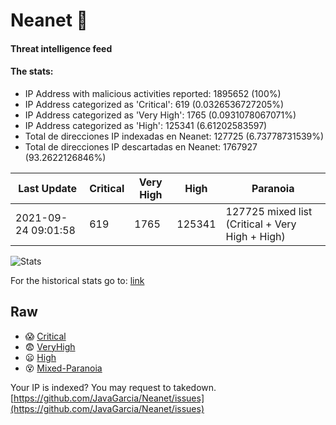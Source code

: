 # Neanet :hocho:
#### Threat intelligence feed
#### The stats:

- IP Address with malicious activities reported: 1895652 (100%)
- IP Address categorized as 'Critical':  619 (0.0326536727205%)
- IP Address categorized as 'Very High':  1765 (0.0931078067071%)
- IP Address categorized as 'High':  125341 (6.61202583597)
- Total de direcciones IP indexadas en Neanet:  127725 (6.73778731539%)
- Total de direcciones IP descartadas en Neanet:  1767927 (93.2622126846%)

| Last Update | Critical | Very High | High | Paranoia |
| --- | --- | --- | --- | --- |
| 2021-09-24 09:01:58 | 619 | 1765 | 125341 | 127725 mixed list (Critical + Very High + High)|

![Stats](https://docs.google.com/spreadsheets/d/e/2PACX-1vSnaNMIXVabIpDJjufMlzH7poXnshF3mgd8Is1g9ytUEzVsP5my4Trn8f-xkoLLQ38xpL3HtmUexLo6/pubchart?oid=501124687&format=image)

For the historical stats go to: [link](/stats.csv)
## Raw
- :scream: [Critical](https://raw.githubusercontent.com/JavaGarcia/Neanet/master/blacklists/neanet_critical.txt)
- :fearful: [VeryHigh](https://raw.githubusercontent.com/JavaGarcia/Neanet/master/blacklists/neanet_veryHigh.txtt)
- :frowning: [High](https://raw.githubusercontent.com/JavaGarcia/Neanet/master/blacklists/neanet_high.txt)
- :dizzy_face: [Mixed-Paranoia](https://raw.githubusercontent.com/JavaGarcia/Neanet/master/blacklists/neanet_all.txt)


Your IP is indexed? You may request to takedown. [https://github.com/JavaGarcia/Neanet/issues](https://github.com/JavaGarcia/Neanet/issues)































































































































































































































































































































































































































































































































































































































































































































































































































































































































































































































































































































































































































































































































































































































































































































































































































































































































































































































































































































































































































































































































































































































































































































































































































































































































































































































































































































































































































































































































































































































































































































































































































































































































































































































































































































































































































































































































































































































































































































































































































































































































































































































































































































































































































































































































































































































































































































































































































































































































































































































































































































































































































































































































































































































































































































































































































































































































































































































































































































































































































































































































































































































































































































































































































































































































































































































































































































































































































































































































































































































































































































































































































































































































































































































































































































































































































































































































































































































































































































































































































































































































































































































































































































































































































































































































































































































































































































































































































































































































































































































































































































































































